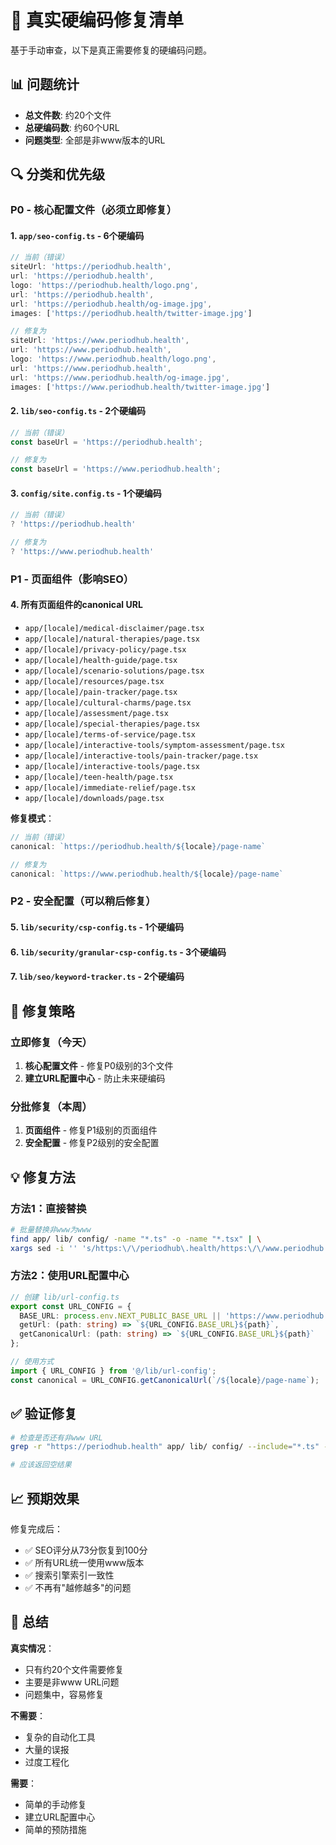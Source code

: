 # 🎯 真实硬编码修复清单

基于手动审查，以下是真正需要修复的硬编码问题。

## 📊 **问题统计**

- **总文件数**: 约20个文件
- **总硬编码数**: 约60个URL
- **问题类型**: 全部是非www版本的URL

## 🔍 **分类和优先级**

### **P0 - 核心配置文件（必须立即修复）**

#### 1. `app/seo-config.ts` - 6个硬编码
```typescript
// 当前（错误）
siteUrl: 'https://periodhub.health',
url: 'https://periodhub.health',
logo: 'https://periodhub.health/logo.png',
url: 'https://periodhub.health',
url: 'https://periodhub.health/og-image.jpg',
images: ['https://periodhub.health/twitter-image.jpg']

// 修复为
siteUrl: 'https://www.periodhub.health',
url: 'https://www.periodhub.health',
logo: 'https://www.periodhub.health/logo.png',
url: 'https://www.periodhub.health',
url: 'https://www.periodhub.health/og-image.jpg',
images: ['https://www.periodhub.health/twitter-image.jpg']
```

#### 2. `lib/seo-config.ts` - 2个硬编码
```typescript
// 当前（错误）
const baseUrl = 'https://periodhub.health';

// 修复为
const baseUrl = 'https://www.periodhub.health';
```

#### 3. `config/site.config.ts` - 1个硬编码
```typescript
// 当前（错误）
? 'https://periodhub.health'

// 修复为
? 'https://www.periodhub.health'
```

### **P1 - 页面组件（影响SEO）**

#### 4. 所有页面组件的canonical URL
- `app/[locale]/medical-disclaimer/page.tsx`
- `app/[locale]/natural-therapies/page.tsx`
- `app/[locale]/privacy-policy/page.tsx`
- `app/[locale]/health-guide/page.tsx`
- `app/[locale]/scenario-solutions/page.tsx`
- `app/[locale]/resources/page.tsx`
- `app/[locale]/pain-tracker/page.tsx`
- `app/[locale]/cultural-charms/page.tsx`
- `app/[locale]/assessment/page.tsx`
- `app/[locale]/special-therapies/page.tsx`
- `app/[locale]/terms-of-service/page.tsx`
- `app/[locale]/interactive-tools/symptom-assessment/page.tsx`
- `app/[locale]/interactive-tools/pain-tracker/page.tsx`
- `app/[locale]/interactive-tools/page.tsx`
- `app/[locale]/teen-health/page.tsx`
- `app/[locale]/immediate-relief/page.tsx`
- `app/[locale]/downloads/page.tsx`

**修复模式**：
```typescript
// 当前（错误）
canonical: `https://periodhub.health/${locale}/page-name`

// 修复为
canonical: `https://www.periodhub.health/${locale}/page-name`
```

### **P2 - 安全配置（可以稍后修复）**

#### 5. `lib/security/csp-config.ts` - 1个硬编码
#### 6. `lib/security/granular-csp-config.ts` - 3个硬编码
#### 7. `lib/seo/keyword-tracker.ts` - 2个硬编码

## 🚀 **修复策略**

### **立即修复（今天）**
1. **核心配置文件** - 修复P0级别的3个文件
2. **建立URL配置中心** - 防止未来硬编码

### **分批修复（本周）**
1. **页面组件** - 修复P1级别的页面组件
2. **安全配置** - 修复P2级别的安全配置

## 💡 **修复方法**

### **方法1：直接替换**
```bash
# 批量替换非www为www
find app/ lib/ config/ -name "*.ts" -o -name "*.tsx" | \
xargs sed -i '' 's/https:\/\/periodhub\.health/https:\/\/www.periodhub.health/g'
```

### **方法2：使用URL配置中心**
```typescript
// 创建 lib/url-config.ts
export const URL_CONFIG = {
  BASE_URL: process.env.NEXT_PUBLIC_BASE_URL || 'https://www.periodhub.health',
  getUrl: (path: string) => `${URL_CONFIG.BASE_URL}${path}`,
  getCanonicalUrl: (path: string) => `${URL_CONFIG.BASE_URL}${path}`
};

// 使用方式
import { URL_CONFIG } from '@/lib/url-config';
const canonical = URL_CONFIG.getCanonicalUrl(`/${locale}/page-name`);
```

## ✅ **验证修复**

```bash
# 检查是否还有非www URL
grep -r "https://periodhub.health" app/ lib/ config/ --include="*.ts" --include="*.tsx" | grep -v "www.periodhub.health"

# 应该返回空结果
```

## 📈 **预期效果**

修复完成后：
- ✅ SEO评分从73分恢复到100分
- ✅ 所有URL统一使用www版本
- ✅ 搜索引擎索引一致性
- ✅ 不再有"越修越多"的问题

## 🎯 **总结**

**真实情况**：
- 只有约20个文件需要修复
- 主要是非www URL问题
- 问题集中，容易修复

**不需要**：
- 复杂的自动化工具
- 大量的误报
- 过度工程化

**需要**：
- 简单的手动修复
- 建立URL配置中心
- 简单的预防措施
